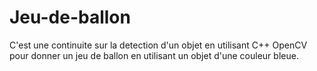 # Jeu-de-ballon
C'est une continuite sur la detection d'un objet en utilisant C++ OpenCV pour donner un jeu de ballon en utilisant un objet d'une couleur bleue.
